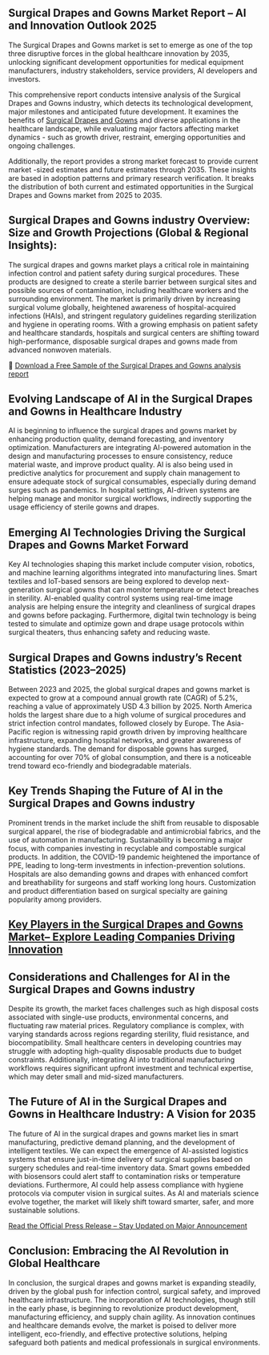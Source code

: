 ## Surgical Drapes and Gowns Market Report – AI and Innovation Outlook 2025

The Surgical Drapes and Gowns market is set to emerge as one of the top three disruptive forces in the global healthcare innovation by 2035, unlocking significant development opportunities for medical equipment manufacturers, industry stakeholders, service providers, AI developers and investors.

This comprehensive report conducts intensive analysis of the Surgical Drapes and Gowns industry, which detects its technological development, major milestones and anticipated future development. It examines the benefits of [Surgical Drapes and Gowns](https://www.marketresearchfuture.com/reports/surgical-drapes-and-gowns-market-7122) and diverse applications in the healthcare landscape, while evaluating major factors affecting market dynamics - such as growth driver, restraint, emerging opportunities and ongoing challenges.

Additionally, the report provides a strong market forecast to provide current market -sized estimates and future estimates through 2035. These insights are based in adoption patterns and primary research verification. It breaks the distribution of both current and estimated opportunities in the Surgical Drapes and Gowns market from 2025 to 2035.

## Surgical Drapes and Gowns industry Overview: Size and Growth Projections (Global & Regional Insights):

The surgical drapes and gowns market plays a critical role in maintaining infection control and patient safety during surgical procedures. These products are designed to create a sterile barrier between surgical sites and possible sources of contamination, including healthcare workers and the surrounding environment. The market is primarily driven by increasing surgical volume globally, heightened awareness of hospital-acquired infections (HAIs), and stringent regulatory guidelines regarding sterilization and hygiene in operating rooms. With a growing emphasis on patient safety and healthcare standards, hospitals and surgical centers are shifting toward high-performance, disposable surgical drapes and gowns made from advanced nonwoven materials.

🎯 [Download a Free Sample of the Surgical Drapes and Gowns analysis report](https://www.marketresearchfuture.com/sample_request/7122)

## Evolving Landscape of AI in the Surgical Drapes and Gowns in Healthcare Industry

AI is beginning to influence the surgical drapes and gowns market by enhancing production quality, demand forecasting, and inventory optimization. Manufacturers are integrating AI-powered automation in the design and manufacturing processes to ensure consistency, reduce material waste, and improve product quality. AI is also being used in predictive analytics for procurement and supply chain management to ensure adequate stock of surgical consumables, especially during demand surges such as pandemics. In hospital settings, AI-driven systems are helping manage and monitor surgical workflows, indirectly supporting the usage efficiency of sterile gowns and drapes.

## Emerging AI Technologies Driving the Surgical Drapes and Gowns Market Forward

Key AI technologies shaping this market include computer vision, robotics, and machine learning algorithms integrated into manufacturing lines. Smart textiles and IoT-based sensors are being explored to develop next-generation surgical gowns that can monitor temperature or detect breaches in sterility. AI-enabled quality control systems using real-time image analysis are helping ensure the integrity and cleanliness of surgical drapes and gowns before packaging. Furthermore, digital twin technology is being tested to simulate and optimize gown and drape usage protocols within surgical theaters, thus enhancing safety and reducing waste.

## Surgical Drapes and Gowns industry’s Recent Statistics (2023–2025)

Between 2023 and 2025, the global surgical drapes and gowns market is expected to grow at a compound annual growth rate (CAGR) of 5.2%, reaching a value of approximately USD 4.3 billion by 2025. North America holds the largest share due to a high volume of surgical procedures and strict infection control mandates, followed closely by Europe. The Asia-Pacific region is witnessing rapid growth driven by improving healthcare infrastructure, expanding hospital networks, and greater awareness of hygiene standards. The demand for disposable gowns has surged, accounting for over 70% of global consumption, and there is a noticeable trend toward eco-friendly and biodegradable materials.

## Key Trends Shaping the Future of AI in the Surgical Drapes and Gowns industry

Prominent trends in the market include the shift from reusable to disposable surgical apparel, the rise of biodegradable and antimicrobial fabrics, and the use of automation in manufacturing. Sustainability is becoming a major focus, with companies investing in recyclable and compostable surgical products. In addition, the COVID-19 pandemic heightened the importance of PPE, leading to long-term investments in infection-prevention solutions. Hospitals are also demanding gowns and drapes with enhanced comfort and breathability for surgeons and staff working long hours. Customization and product differentiation based on surgical specialty are gaining popularity among providers.

## [Key Players in the Surgical Drapes and Gowns Market– Explore Leading Companies Driving Innovation](https://www.marketresearchfuture.com/reports/surgical-drapes-and-gowns-market/companies)

## Considerations and Challenges for AI in the Surgical Drapes and Gowns industry

Despite its growth, the market faces challenges such as high disposal costs associated with single-use products, environmental concerns, and fluctuating raw material prices. Regulatory compliance is complex, with varying standards across regions regarding sterility, fluid resistance, and biocompatibility. Small healthcare centers in developing countries may struggle with adopting high-quality disposable products due to budget constraints. Additionally, integrating AI into traditional manufacturing workflows requires significant upfront investment and technical expertise, which may deter small and mid-sized manufacturers.

## The Future of AI in the Surgical Drapes and Gowns in Healthcare Industry: A Vision for 2035

The future of AI in the surgical drapes and gowns market lies in smart manufacturing, predictive demand planning, and the development of intelligent textiles. We can expect the emergence of AI-assisted logistics systems that ensure just-in-time delivery of surgical supplies based on surgery schedules and real-time inventory data. Smart gowns embedded with biosensors could alert staff to contamination risks or temperature deviations. Furthermore, AI could help assess compliance with hygiene protocols via computer vision in surgical suites. As AI and materials science evolve together, the market will likely shift toward smarter, safer, and more sustainable solutions.

[Read the Official Press Release – Stay Updated on Major Announcement](https://www.marketresearchfuture.com/press-release/surgical-drapes-and-gowns-market)

## Conclusion: Embracing the AI Revolution in Global Healthcare

In conclusion, the surgical drapes and gowns market is expanding steadily, driven by the global push for infection control, surgical safety, and improved healthcare infrastructure. The incorporation of AI technologies, though still in the early phase, is beginning to revolutionize product development, manufacturing efficiency, and supply chain agility. As innovation continues and healthcare demands evolve, the market is poised to deliver more intelligent, eco-friendly, and effective protective solutions, helping safeguard both patients and medical professionals in surgical environments. 